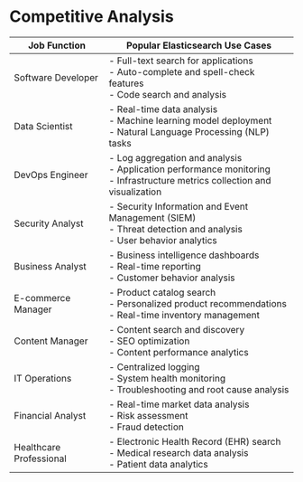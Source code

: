 # Competitive Analysis

| Job Function         | Popular Elasticsearch Use Cases                                                                |
|-----------------------|--------------------------------------------------------------------------|
| Software Developer    | - Full-text search for applications<br>- Auto-complete and spell-check features<br>- Code search and analysis |
| Data Scientist        | - Real-time data analysis<br>- Machine learning model deployment<br>- Natural Language Processing (NLP) tasks |
| DevOps Engineer       | - Log aggregation and analysis<br>- Application performance monitoring<br>- Infrastructure metrics collection and visualization |
| Security Analyst      | - Security Information and Event Management (SIEM)<br>- Threat detection and analysis<br>- User behavior analytics |
| Business Analyst      | - Business intelligence dashboards<br>- Real-time reporting<br>- Customer behavior analysis |
| E-commerce Manager    | - Product catalog search<br>- Personalized product recommendations<br>- Real-time inventory management |
| Content Manager       | - Content search and discovery<br>- SEO optimization<br>- Content performance analytics |
| IT Operations         | - Centralized logging<br>- System health monitoring<br>- Troubleshooting and root cause analysis |
| Financial Analyst     | - Real-time market data analysis<br>- Risk assessment<br>- Fraud detection |
| Healthcare Professional | - Electronic Health Record (EHR) search<br>- Medical research data analysis<br>- Patient data analytics |
